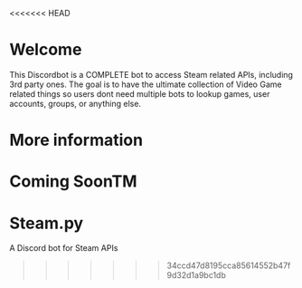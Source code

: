 <<<<<<< HEAD
# Welcome 
This Discordbot is a COMPLETE bot to access Steam related APIs, including 3rd party ones. 
The goal is to have the ultimate collection of Video Game related things so users dont need multiple bots to lookup games, user accounts, groups, or anything else. 

# More information
Coming SoonTM
=======
# Steam.py
A Discord bot for Steam APIs
>>>>>>> 34ccd47d8195cca85614552b47f9d32d1a9bc1db

